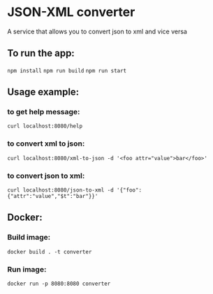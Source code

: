 # JSON-XML converter

A service that allows you to convert json to xml and vice versa

## To run the app:

``npm install``
``npm run build``
``npm run start``

## Usage example:
### to get help message:
``curl localhost:8080/help``
### to convert xml to json:
``curl localhost:8080/xml-to-json -d '<foo attr="value">bar</foo>'``
### to convert json to xml:
``curl localhost:8080/json-to-xml -d '{"foo":{"attr":"value","$t":"bar"}}'``

## Docker:
### Build image:
``docker build . -t converter``
### Run image:
``docker run -p 8080:8080 converter``